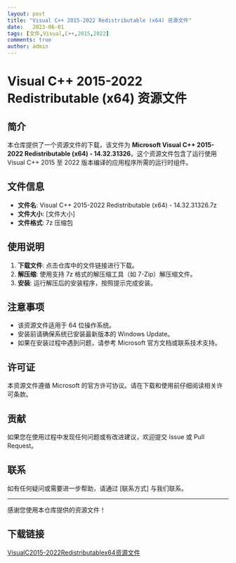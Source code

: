 ```yaml
---
layout: post
title: "Visual C++ 2015-2022 Redistributable (x64) 资源文件"
date:   2023-06-01
tags: [文件,Visual,C++,2015,2022]
comments: true
author: admin
---
```

# Visual C++ 2015-2022 Redistributable (x64) 资源文件

## 简介

本仓库提供了一个资源文件的下载，该文件为 **Microsoft Visual C++ 2015-2022 Redistributable (x64) - 14.32.31326**。这个资源文件包含了运行使用 Visual C++ 2015 至 2022 版本编译的应用程序所需的运行时组件。

## 文件信息

- **文件名**: Visual C++ 2015-2022 Redistributable (x64) - 14.32.31326.7z
- **文件大小**: [文件大小]
- **文件格式**: 7z 压缩包

## 使用说明

1. **下载文件**: 点击仓库中的文件链接进行下载。
2. **解压缩**: 使用支持 7z 格式的解压缩工具（如 7-Zip）解压缩文件。
3. **安装**: 运行解压后的安装程序，按照提示完成安装。

## 注意事项

- 该资源文件适用于 64 位操作系统。
- 安装前请确保系统已安装最新版本的 Windows Update。
- 如果在安装过程中遇到问题，请参考 Microsoft 官方文档或联系技术支持。

## 许可证

本资源文件遵循 Microsoft 的官方许可协议。请在下载和使用前仔细阅读相关许可条款。

## 贡献

如果您在使用过程中发现任何问题或有改进建议，欢迎提交 Issue 或 Pull Request。

## 联系

如有任何疑问或需要进一步帮助，请通过 [联系方式] 与我们联系。

---

感谢您使用本仓库提供的资源文件！

## 下载链接

[VisualC2015-2022Redistributablex64资源文件](https://pan.quark.cn/s/3597c2175768)